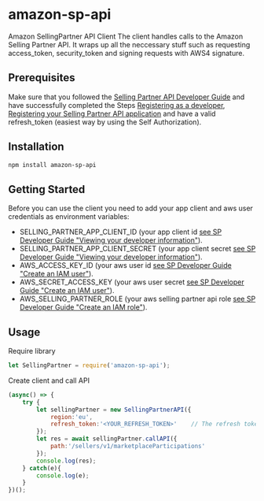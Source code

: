 # amazon-sp-api
Amazon SellingPartner API Client
The client handles calls to the Amazon Selling Partner API. It wraps up all the neccessary stuff such as requesting access_token, security_token and signing requests with AWS4 signature.

## Prerequisites
Make sure that you followed the [Selling Partner API Developer Guide](https://github.com/amzn/selling-partner-api-docs/blob/main/guides/developer-guide/SellingPartnerApiDeveloperGuide.md) and have successfully completed the Steps [Registering as a developer](https://github.com/amzn/selling-partner-api-docs/blob/main/guides/developer-guide/SellingPartnerApiDeveloperGuide.md#registering-as-a-developer), [Registering your Selling Partner API application](https://github.com/amzn/selling-partner-api-docs/blob/main/guides/developer-guide/SellingPartnerApiDeveloperGuide.md#registering-your-selling-partner-api-application) and have a valid refresh_token (easiest way by using the Self Authorization).

## Installation
```bash
npm install amazon-sp-api
```

## Getting Started
Before you can use the client you need to add your app client and aws user credentials as environment variables:

* SELLING_PARTNER_APP_CLIENT_ID (your app client id [see SP Developer Guide "Viewing your developer information"](https://github.com/amzn/selling-partner-api-docs/blob/main/guides/developer-guide/SellingPartnerApiDeveloperGuide.md#viewing-your-developer-information)). 
* SELLING_PARTNER_APP_CLIENT_SECRET (your app client secret [see SP Developer Guide "Viewing your developer information"](https://github.com/amzn/selling-partner-api-docs/blob/main/guides/developer-guide/SellingPartnerApiDeveloperGuide.md#viewing-your-developer-information)). 
* AWS_ACCESS_KEY_ID (your aws user id [see SP Developer Guide "Create an IAM user"](https://github.com/amzn/selling-partner-api-docs/blob/main/guides/developer-guide/SellingPartnerApiDeveloperGuide.md#step-2-create-an-iam-user)). 
* AWS_SECRET_ACCESS_KEY (your aws user secret [see SP Developer Guide "Create an IAM user"](https://github.com/amzn/selling-partner-api-docs/blob/main/guides/developer-guide/SellingPartnerApiDeveloperGuide.md#step-2-create-an-iam-user)). 
* AWS_SELLING_PARTNER_ROLE (your aws selling partner api role [see SP Developer Guide "Create an IAM role"](https://github.com/amzn/selling-partner-api-docs/blob/main/guides/developer-guide/SellingPartnerApiDeveloperGuide.md#step-4-create-an-iam-role)). 

## Usage
Require library
```javascript
let SellingPartner = require('amazon-sp-api');
```

Create client and call API
```javascript
(async() => {
	try {
		let sellingPartner = new SellingPartnerAPI({
			region:'eu', 													// The region of the selling partner API endpoint ("eu", "na" or "fe")
			refresh_token:'<YOUR_REFRESH_TOKEN>'	// The refresh token of your app user
		});
		let res = await sellingPartner.callAPI({
			path:'/sellers/v1/marketplaceParticipations'
		});
		console.log(res);
	} catch(e){
		console.log(e);
	}
})();
```
